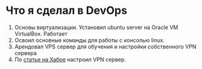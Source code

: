 # Что я сделал в DevOps 
1. Основы виртуализации. Установил ubuntu server на Oracle VM VirtualBox. Работает
2. Освоил основные команды для работы с консолью linux.
3. Арендовал VPS сервер для обучения и настройки собственного VPN сервера
4. По [статье на Хабре](https://habr.com/ru/articles/735536/) настроил VPN сервер.
